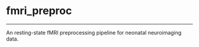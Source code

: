 # fmri_preproc
----------------

An resting-state fMRI preprocessing pipeline for neonatal neuroimaging data.
